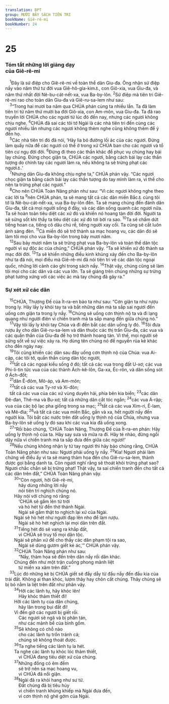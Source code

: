 ```yaml
---
translation: BPT
group: MƯỜI BẢY SÁCH TIÊN TRI
bookName: Giê-rê-mi 
bookNumber: 24
---
```


<div class="title"><h1>25</h1><h3>Tóm tắt những lời giảng dạy<br/>của Giê-rê-mi</h3></div>
<span class="verse gie_25_1"> <sup>1</sup>Đây là sứ điệp cho Giê-rê-mi về toàn thể dân Giu-đa. Ông nhận sứ điệp nầy vào năm thứ tư đời vua Giê-hô-gia-kim<a data-toggle="tooltip" data-placement="bottom" title="Tức khoảng năm 605 trước Công nguyên.">⚓</a>, con Giô-xia, vua Giu-đa, và năm thứ nhất đời Nê-bu-cát-nết-xa, vua Ba-by-lôn.</span>
<span class="verse gie_25_2"><sup>2</sup>Sứ điệp mà tiên tri Giê-rê-mi rao cho toàn dân Giu-đa và Giê-ru-sa-lem như sau:<br/></span>
<span class="verse gie_25_3"> <sup>3</sup>“Trong hai mươi ba năm qua CHÚA phán cùng ta nhiều lần. Ta đã làm tiên tri từ năm thứ mười ba đời Giô-xia, con Am-môn, vua Giu-đa. Ta đã rao truyền lời CHÚA cho các ngươi từ lúc đó đến nay, nhưng các ngươi không chịu nghe.</span>
<span class="verse gie_25_4"><sup>4</sup>CHÚA đã sai các tôi tớ Ngài là các nhà tiên tri đến cùng các ngươi nhiều lần nhưng các ngươi không thèm nghe cũng không thèm để ý đến họ.<br/></span>
<span class="verse gie_25_5"> <sup>5</sup>Các nhà tiên tri đó đã nói, ‘Hãy lìa bỏ đường lối ác của các ngươi. Đừng làm quấy nữa để các ngươi có thể ở trong xứ CHÚA ban cho các ngươi và tổ tiên cư ngụ đời đời.</span>
<span class="verse gie_25_6"><sup>6</sup>Đừng đi theo các thần khác để phục vụ chúng hay bái lạy chúng. Đừng chọc giận ta, CHÚA các ngươi, bằng cách bái lạy các thần tượng do chính tay các ngươi làm ra, nếu không ta sẽ trừng phạt các ngươi<a data-toggle="tooltip" data-placement="bottom" title="Câu nầy dựa theo bản cổ Hi-lạp. Bản Hê-bơ-rơ ghi “Đừng làm những điều ấy thì ta sẽ không trừng phạt các ngươi.”">⚓</a>.’<br/></span>
<span class="verse gie_25_7"> <sup>7</sup>Nhưng dân Giu-đa không chịu nghe ta,” CHÚA phán vậy. “Các ngươi chọc giận ta bằng cách bái lạy các thần tượng do tay mình làm ra, vì thế cho nên ta trừng phạt các ngươi.”<br/></span>
<span class="verse gie_25_8"> <sup>8</sup>Cho nên CHÚA Toàn Năng phán như sau: “Vì các ngươi không nghe theo các lời ta</span>
<span class="verse gie_25_9"><sup>9</sup>nên CHÚA phán, ta sẽ mang tất cả các dân miền Bắc<a data-toggle="tooltip" data-placement="bottom" title="Quân Ba-by-lôn đến từ hướng đó để tấn công Giu-đa. Đạo quân của các dân miền Bắc và Đông của Ít-ra-en thường đền từ phương ấy để tấn công Giu-đa và Ít-ra-en.">⚓</a> cùng tôi tớ là Nê-bu-cát-nết-xa, vua Ba-by-lôn đến. Ta sẽ mang chúng đến đánh dân Giu-đa, tất cả mọi người sống ở đây, và các dân sống quanh các ngươi nữa. Ta sẽ hoàn toàn tiêu diệt các xứ đó và khiến nó hoang tàn đời đời. Người ta sẽ sửng sốt khi thấy ta tiêu diệt các xứ đó tơi bời ra sao.</span>
<span class="verse gie_25_10"><sup>10</sup>Ta sẽ chấm dứt tiếng hoan ca, tiếng cô dâu chú rể, tiếng người xay cối. Ta cũng sẽ cất luôn ánh sáng đèn.</span>
<span class="verse gie_25_11"><sup>11</sup>Cả miền đó sẽ trở thành sa mạc hoang vu, các dân đó sẽ làm tôi mọi cho vua Ba-by-lôn trong bảy mươi năm.<br/></span>
<span class="verse gie_25_12"> <sup>12</sup>Sau bảy mươi năm ta sẽ trừng phạt vua Ba-by-lôn và toàn thể dân tộc người vì sự độc ác của chúng,” CHÚA phán vậy. “Ta sẽ khiến xứ đó thành sa mạc đời đời.</span>
<span class="verse gie_25_13"><sup>13</sup>Ta sẽ khiến những điều kinh khủng xảy đến cho Ba-by-lôn như ta đã nói, mọi điều mà Giê-rê-mi đã nói tiên tri về các dân tộc ngoại quốc, những lời cảnh cáo ghi trong sách nầy.</span>
<span class="verse gie_25_14"><sup>14</sup>Thật vậy, chúng cũng sẽ làm tôi mọi cho các dân và các vua lớn. Ta sẽ giáng trên chúng những sự trừng phạt tương xứng với các việc ác mà tay chúng đã gây ra.”<br/></span>
<div class="title"><h3>Sự xét xử các dân</h3></div>
<span class="verse gie_25_15"> <sup>15</sup>CHÚA, Thượng Đế của Ít-ra-en bảo ta như sau: “Cơn giận ta như rượu trong ly. Hãy lấy ly khỏi tay ta và bắt những dân mà ta sắp sai ngươi đến uống cơn giận ta trong ly nầy.</span>
<span class="verse gie_25_16"><sup>16</sup>Chúng sẽ uống cơn thịnh nộ ta và đi lạng quạng như người điên vì chiến tranh mà ta sắp mang đến giữa chúng nó.”<br/></span>
<span class="verse gie_25_17"> <sup>17</sup>Vậy tôi lấy ly khỏi tay Chúa và đi đến bắt các dân uống ly đó.</span>
<span class="verse gie_25_18"><sup>18</sup>Tôi đưa rượu ấy cho dân Giê-ru-sa-lem và dân thuộc các thị trấn Giu-đa, các vua và các quần thần của Giu-đa để họ trở thành hoang tàn. Vì thế, mọi người sẽ sửng sốt về sự việc xảy ra. Họ dùng tên chúng nó để nguyền rủa kẻ khác cho đến ngày nay.<br/></span>
<span class="verse gie_25_19"> <sup>19</sup>Tôi cũng khiến các dân sau đây uống cơn thịnh nộ của Chúa: vua Ai-cập, các tôi tớ, quần thần cùng dân tộc người,<br/></span>
<span class="verse gie_25_20"> <sup>20</sup>tất cả các ngoại kiều sống ở đó; tất cả các vua trong đất U-xơ; các vua Phi-li-tin tức vua của các thành Ách-kê-lôn, Ga-xa, Éc-rôn, và dân sống sót ở Ách-đốt;<br/></span>
<span class="verse gie_25_21"> <sup>21</sup>dân Ê-đôm, Mô-áp, và Am-môn;<br/></span>
<span class="verse gie_25_22"> <sup>22</sup>tất cả các vua Ty-rơ và Xi-đôn;<br/> tất cả các vua của các xứ vùng duyên hải, phía bên kia biển;</span>
<span class="verse gie_25_23"><sup>23</sup>các dân Đê-đan, Thê-ma và Bu-xơ; tất cả những dân cắt tóc ngắn;</span>
<span class="verse gie_25_24"><sup>24</sup>các vua Á-rập; vua của các bộ lạc pha giống trong sa mạc;</span>
<span class="verse gie_25_25"><sup>25</sup>tất cả các vua Xim-ri, Ê-lam, và Mê-đia;</span>
<span class="verse gie_25_26"><sup>26</sup>và tất cả các vua miền Bắc, gần và xa, hết người nầy đến người kia. Tôi bắt các nước trên đất uống ly thịnh nộ của Chúa, nhưng vua Ba-by-lôn sẽ uống ly đó sau khi các vua kia đã uống xong.<br/></span>
<span class="verse gie_25_27"> <sup>27</sup>“Rồi bảo chúng, ‘CHÚA Toàn Năng, Thượng Đế của Ít-ra-en phán: Hãy uống ly thịnh nộ của ta. Hãy say sưa và mửa ra đi. Hãy té nhào, đừng ngồi dậy nữa vì chiến tranh mà ta sắp đưa đến giữa các ngươi!’<br/></span>
<span class="verse gie_25_28"> <sup>28</sup>Nếu chúng không nhận ly từ tay ngươi thì hãy bảo chúng rằng, CHÚA Toàn Năng phán như sau: Ngươi phải uống ly nầy.</span>
<span class="verse gie_25_29"><sup>29</sup>Kìa! Ngươi phải làm chứng về điều ấy vì ta sẽ mang thảm họa đến cho Giê-ru-sa-lem, thành được gọi bằng danh ta. Còn ngươi nghĩ rằng sẽ thoát khỏi trừng phạt sao? Ngươi chắc chắn sẽ bị trừng phạt! Thật vậy, ta sai chiến tranh đến cho tất cả các dân trên đất,” CHÚA Toàn Năng phán vậy.<br/></span>
<span class="verse gie_25_30">  <sup>30</sup>“Còn ngươi, hỡi Giê-rê-mi,<br/>   hãy dùng những lời nầy<br/>   nói tiên tri nghịch chúng nó.<br/>  Hãy nói với chúng nó rằng:<br/>   ‘CHÚA sẽ gầm lên từ trời<br/>   và hò hét từ đền thờ thánh Ngài.<br/>   Ngài sẽ gầm thật to nghịch lại xứ của Ngài.<br/>  Ngài sẽ hò hét như người đạp lên nho để làm rượu.<br/>   Ngài sẽ hò hét nghịch lại mọi dân trên đất.<br/></span>
<span class="verse gie_25_31">  <sup>31</sup>Tiếng hét đó sẽ vang ra khắp đất,<br/>   vì CHÚA sẽ truy tố mọi dân tộc.<br/>  Ngài sẽ phân xử để cho thấy các dân phạm tội ra sao,<br/>   Ngài sẽ dùng gươm giết kẻ ác,’” CHÚA phán vậy.<br/></span>
<span class="verse gie_25_32">  <sup>32</sup>CHÚA Toàn Năng phán như sau:<br/>   “Nầy, thảm họa sẽ đến trên dân nầy rồi dân khác.<br/>  Chúng đến như một trận cuồng phong mãnh liệt<br/>   từ miền xa xăm trên đất.”<br/></span>
<span class="verse gie_25_33"> <sup>33</sup>Lúc đó những kẻ bị CHÚA giết sẽ đầy dẫy từ đầu nầy đến đầu kia của trái đất. Không ai than khóc, lượm thây hay chôn cất chúng. Thây chúng sẽ bị bỏ nằm la liệt trên đất như phân vậy.<br/></span>
<span class="verse gie_25_34">  <sup>34</sup>Hỡi các lãnh tụ, hãy khóc lên!<br/>   Hãy khóc thảm thiết đi!<br/>  Hỡi các lãnh tụ của dân chúng,<br/>   hãy lăn trong bụi đất đi!<br/>  Vì đến giờ các ngươi bị giết rồi.<br/>   Các ngươi sẽ ngã và bị phân tán,<br/>   như các mảnh bể của bình gốm.<br/></span>
<span class="verse gie_25_35">  <sup>35</sup>Sẽ không có chỗ nào<br/>   cho các lãnh tụ trốn tránh cả;<br/>   chúng sẽ không thoát được.<br/></span>
<span class="verse gie_25_36">  <sup>36</sup>Ta nghe tiếng các lãnh tụ la hét.<br/>  Ta nghe các lãnh tụ khóc lóc thảm thiết,<br/>   vì CHÚA đang tiêu diệt xứ của chúng.<br/></span>
<span class="verse gie_25_37">  <sup>37</sup>Những đồng cỏ êm đềm<br/>   sẽ trở nên sa mạc hoang vu,<br/>   vì CHÚA đã nổi giận.<br/></span>
<span class="verse gie_25_38">  <sup>38</sup>Ngài đã ra khỏi hang như sư tử.<br/>   Đất chúng đã bị tiêu hủy<br/>   vì chiến tranh khủng khiếp mà Ngài đưa đến,<br/>   vì cơn thịnh nộ ghê gớm của Ngài.<br/></span>
